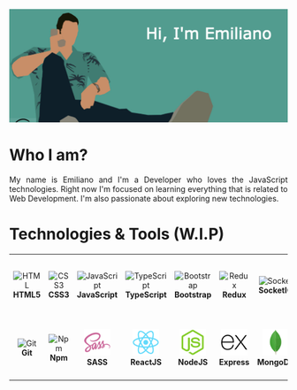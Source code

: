 <img src="./banner.jpg" />

# Who I am?

<div align="justify">
    My name is Emiliano and I'm a Developer who
    loves the JavaScript technologies. Right now I'm focused on learning
    everything that is related to Web Development. I'm also passionate about exploring new technologies.
</div>

# Technologies & Tools (W.I.P)

<table>
  <tr>
    <td align="center" height="108" width="108">
      <img
        src="https://cdn.jsdelivr.net/gh/devicons/devicon/icons/html5/html5-plain.svg"
        width="48"
        height="48"
        alt="HTML"
      />
      <br /><strong>HTML5</strong>
    </td>
    <td align="center" height="108" width="108">
      <img
        src="https://cdn.jsdelivr.net/gh/devicons/devicon/icons/css3/css3-plain.svg"
        width="48"
        height="48"
        alt="CSS3"
      />
      <br /><strong>CSS3</strong>
    </td>
    <td align="center" height="108" width="108">
      <img
        src="https://cdn.jsdelivr.net/gh/devicons/devicon/icons/javascript/javascript-plain.svg"
        width="48"
        height="48"
        alt="JavaScript"
      />
      <br /><strong>JavaScript</strong>
     </td>
     <td align="center" height="108" width="108">
      <img
        src="https://cdn.jsdelivr.net/gh/devicons/devicon/icons/typescript/typescript-plain.svg"
        width="48"
        height="48"
        alt="TypeScript"
      />
      <br /><strong>TypeScript</strong>
    </td>
    <td align="center" height="108" width="108">
      <img
        src="https://cdn.jsdelivr.net/gh/devicons/devicon/icons/bootstrap/bootstrap-plain.svg"
        width="48"
        height="48"
        alt="Bootstrap"
      />
      <br /><strong>Bootstrap</strong>
    </td>
        <td align="center" height="108" width="108">
      <img
        src="https://cdn.jsdelivr.net/gh/devicons/devicon/icons/redux/redux-original.svg"
        width="48"
        height="48"
        alt="Redux"
      />
      <br /><strong>Redux</strong>
    </td>
        </td>
        <td align="center" height="108" width="108">
      <img
        src="https://cdn.jsdelivr.net/gh/devicons/devicon/icons/socketio/socketio-original.svg"
        width="48"
        height="48"
        alt="Socket"
      />
      <br /><strong>SocketIO</strong>
    </td>
        </td>
        </td>
        <td align="center" height="108" width="108">
      <img
        src="https://cdn.jsdelivr.net/gh/devicons/devicon/icons/firebase/firebase-plain.svg"
        width="48"
        height="48"
        alt="Firebase"
      />
      <br /><strong>Firebase</strong>
    </td>
  </tr>
  <tr>
    <td align="center" height="108" width="108">
      <img
        src="https://cdn.jsdelivr.net/gh/devicons/devicon/icons/git/git-original.svg"
        width="48"
        height="48"
        alt="Git"
      />
      <br /><strong>Git</strong>
    </td>
    <td align="center" height="108" width="108">
      <img
        src="https://cdn.jsdelivr.net/gh/devicons/devicon/icons/npm/npm-original-wordmark.svg"
        width="48"
        height="48"
        alt="Npm"
      />
      <br /><strong>Npm</strong>
    </td>
    <td align="center" height="108" width="108">
      <img
        src="https://github.com/devicons/devicon/blob/v2.14.0/icons/sass/sass-original.svg"
        width="48"
        height="48"
        alt="SASS"
      />
      <br /><strong>SASS</strong>
    </td>
     <td align="center" height="108" width="108">
      <img
        src="https://github.com/devicons/devicon/blob/v2.14.0/icons/react/react-original.svg"
        width="48"
        height="48"
        alt="REACT"
      />
      <br /><strong>ReactJS</strong>
    </td>
         <td align="center" height="108" width="108">
      <img
        src="https://github.com/devicons/devicon/blob/v2.14.0/icons/nodejs/nodejs-original.svg"
        width="48"
        height="48"
        alt="NODE"
      />
      <br /><strong>NodeJS</strong>
    </td>
        </td>
         <td align="center" height="108" width="108">
      <img
        src="https://github.com/devicons/devicon/blob/v2.14.0/icons/express/express-original.svg"
        width="48"
        height="48"
        alt="EXPRESS"
      />
      <br /><strong>Express</strong>
    </td>
        </td>
         <td align="center" height="108" width="108">
      <img
        src="https://github.com/devicons/devicon/blob/v2.14.0/icons/mongodb/mongodb-original.svg"
        width="48"
        height="48"
        alt="MONGO"
      />
      <br /><strong>MongoDB</strong>
    </td>
        </td>
         <td align="center" height="108" width="108">
      <img
        src="https://github.com/devicons/devicon/blob/v2.14.0/icons/jest/jest-plain.svg"
        width="48"
        height="48"
        alt="JEST"
      />
      <br /><strong>Jest</strong>
    </td>
        </td>
        </td>
         <td align="center" height="108" width="108">
      <img
        src="https://github.com/devicons/devicon/blob/v2.14.0/icons/tailwindcss/tailwindcss-plain.svg"
        width="48"
        height="48"
        alt="Tailwind"
      />
      <br /><strong>Tailwindcss</strong>
    </td>
  </tr>
</table>

